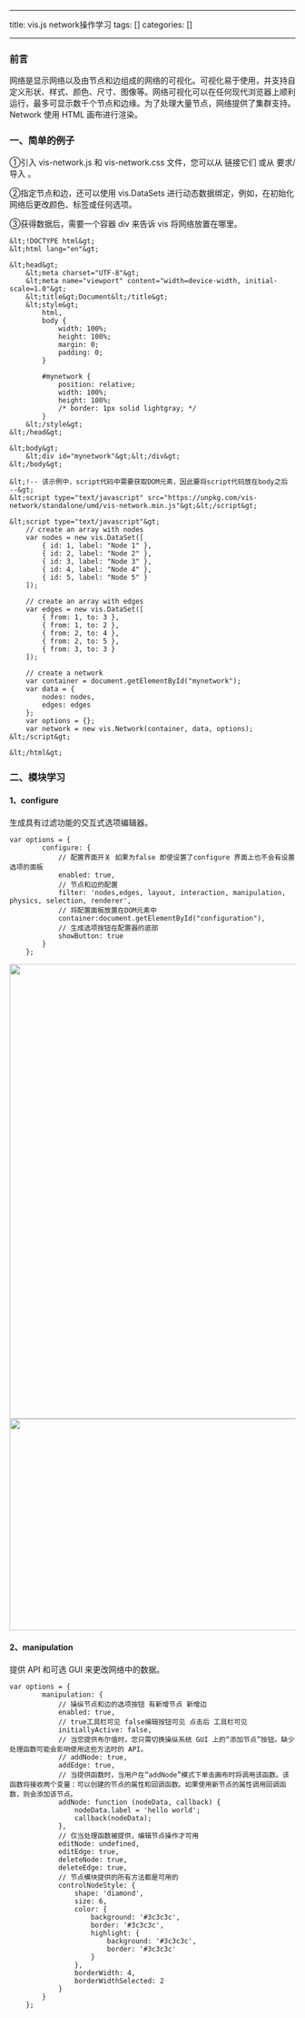 
--- 
title:  vis.js network操作学习 
tags: []
categories: [] 

---
### 前言

网络是显示网络以及由节点和边组成的网络的可视化。可视化易于使用，并支持自定义形状、样式、颜色、尺寸、图像等。网络可视化可以在任何现代浏览器上顺利运行，最多可显示数千个节点和边缘。为了处理大量节点，网络提供了集群支持。Network 使用 HTML 画布进行渲染。

### 一、简单的例子

①引入 vis-network.js 和 vis-network.css 文件，您可以从 链接它们 或从 要求/导入 。

②指定节点和边，还可以使用 vis.DataSets 进行动态数据绑定，例如，在初始化网络后更改颜色、标签或任何选项。

③获得数据后，需要一个容器 div 来告诉 vis 将网络放置在哪里。

```
&lt;!DOCTYPE html&gt;
&lt;html lang="en"&gt;

&lt;head&gt;
    &lt;meta charset="UTF-8"&gt;
    &lt;meta name="viewport" content="width=device-width, initial-scale=1.0"&gt;
    &lt;title&gt;Document&lt;/title&gt;
    &lt;style&gt;
        html,
        body {
            width: 100%;
            height: 100%;
            margin: 0;
            padding: 0;
        }

        #mynetwork {
            position: relative;
            width: 100%;
            height: 100%;
            /* border: 1px solid lightgray; */
        }
    &lt;/style&gt;
&lt;/head&gt;

&lt;body&gt;
    &lt;div id="mynetwork"&gt;&lt;/div&gt;
&lt;/body&gt;

&lt;!-- 该示例中，script代码中需要获取DOM元素，因此要将script代码放在body之后 --&gt;
&lt;script type="text/javascript" src="https://unpkg.com/vis-network/standalone/umd/vis-network.min.js"&gt;&lt;/script&gt;

&lt;script type="text/javascript"&gt;
    // create an array with nodes
    var nodes = new vis.DataSet([
        { id: 1, label: "Node 1" },
        { id: 2, label: "Node 2" },
        { id: 3, label: "Node 3" },
        { id: 4, label: "Node 4" },
        { id: 5, label: "Node 5" }
    ]);

    // create an array with edges
    var edges = new vis.DataSet([
        { from: 1, to: 3 },
        { from: 1, to: 2 },
        { from: 2, to: 4 },
        { from: 2, to: 5 },
        { from: 3, to: 3 }
    ]);

    // create a network
    var container = document.getElementById("mynetwork");
    var data = {
        nodes: nodes,
        edges: edges
    };
    var options = {};
    var network = new vis.Network(container, data, options);
&lt;/script&gt;

&lt;/html&gt;
```

### 二、模块学习

#### 1、configure

生成具有过滤功能的交互式选项编辑器。

```
var options = {
        configure: {
            // 配置界面开关 如果为false 即使设置了configure 界面上也不会有设置选项的面板
            enabled: true,
            // 节点和边的配置
            filter: 'nodes,edges, layout, interaction, manipulation, physics, selection, renderer',
            // 将配置面板放置在DOM元素中
            container:document.getElementById("configuration"),
            // 生成选项按钮在配置器的底部
            showButton: true
        }
    };
```

<img alt="" height="799" src="https://img-blog.csdnimg.cn/direct/bbdedc9e91af449f9d5b23830b9079d2.png" width="561">

<img alt="" height="372" src="https://img-blog.csdnimg.cn/direct/7564c9ee138e4c789cb553c9f1db2cb5.png" width="564">

#### 2、manipulation

提供 API 和可选 GUI 来更改网络中的数据。

```
var options = {
        manipulation: {
            // 操纵节点和边的选项按钮 有新增节点 新增边
            enabled: true,
            // true工具栏可见 false编辑按钮可见 点击后 工具栏可见
            initiallyActive: false,
            // 当您提供布尔值时，您只需切换操纵系统 GUI 上的“添加节点”按钮。缺少处理函数可能会影响使用这些方法时的 API。
            // addNode: true,
            addEdge: true,
            // 当提供函数时，当用户在“addNode”模式下单击画布时将调用该函数。该函数将接收两个变量：可以创建的节点的属性和回调函数。如果使用新节点的属性调用回调函数，则会添加该节点。
            addNode: function (nodeData, callback) {
                nodeData.label = 'hello world';
                callback(nodeData);
            },
            // 仅当处理函数被提供，编辑节点操作才可用
            editNode: undefined,
            editEdge: true,
            deleteNode: true,
            deleteEdge: true,
            // 节点模块提供的所有方法都是可用的
            controlNodeStyle: {
                shape: 'diamond',
                size: 6,
                color: {
                    background: '#3c3c3c',
                    border: '#3c3c3c',
                    highlight: {
                        background: '#3c3c3c',
                        border: '#3c3c3c'
                    }
                },
                borderWidth: 4,
                borderWidthSelected: 2
            }
        }
    };
```


